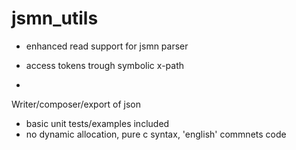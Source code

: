 # jsmn_utils

* enhanced read support for jsmn parser


* access tokens trough symbolic x-path
* 

Writer/composer/export of json
* basic unit tests/examples included
* no dynamic allocation, pure c syntax, 'english' commnets code